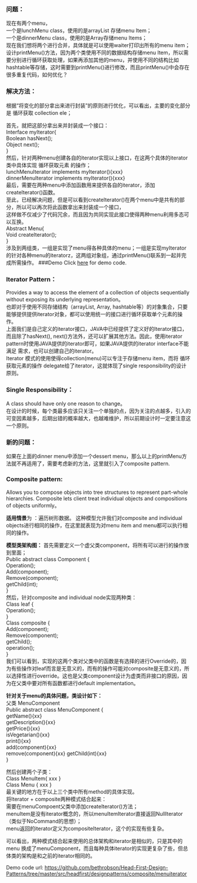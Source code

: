### 问题：
现在有两个menu，  
一个是lunchMenu class，使用的是arrayList 存储menu Item；  
一个是dinnerMenu class，使用的是Array存储menu Items；  
现在我们想将两个进行合并，具体就是可以使用waiter打印出所有的menu item；  
设计printMenu()方法，因为两个类使用不同的数据结构存储menu Item，所以需要分别进行循环获取处理，如果再添加其他的menu，并使用不同的结构比如hashtable等存储，这时需要到printMenu()进行修改，而且printMenu()中会存在很多重复代码，如何优化？
### 解决方法：
根据“将变化的部分拿出来进行封装”的原则进行优化，可以看出，主要的变化部分是 循环获取 collection ele； 

首先，就把这部分拿出来并封装成一个接口：  
Interface myIterator{   
	Boolean hasNext();  
	Object next();  
}  
然后，针对两种menu创建各自的iterator实现以上接口，在这两个具体的iterator类中具体实现 循环获取元素 的操作；  
lunchMenuIterator implements myIterator(){xxx}  
dinnerMenuIterator implements myIterator(){xxx}  
最后，需要在两种menu中添加函数用来提供各自的iterator，添加createIterator()函数。  
至此，已经解决问题，但是可以看到createIterator()在两个menu中是共有的部分，所以可以再次将此函数拿出来封装成一个接口，  
这样做不仅减少了代码冗余，而且因为共同实现此接口使得两种menu利用多态可以互换。  
Abstract Menu{   
	Void createIterator();  
}  
涉及到两组类，一组是实现了menu得各种具体的menu；一组是实现myIterator的针对各种menu的iteratorz，这两组对象组，通过printMenu()联系到一起并完成所需操作。
###Demo
Click [here](https://github.com/960761/AboutDesignPattern/tree/master/code/HeadFirst_DesignPattern/ch09_IteratorAndComposite/src/Iterator) for demo code.
### Iterator Pattern：
Provides a way to access the element of a collection of objects sequentially without exposing its underlying representation。    
也即对于使用不同存储结构（arrayList, Array, hashtable等）的对象集合，只要能够提供提供iterator对象，都可以使用统一的接口进行循环获取单个元素的操作。  
上面我们是自己定义的iterator接口，JAVA中已经提供了定义好的Iterator接口，而且除了hasNext(), next()方法外，还可以扩展其他方法。因此，使用iterator pattern时使用JAVA提供的iterator即可，如果JAVA提供的iterator interface不能满足 需求，也可以创建自己的iterator。  
Iterator 模式的使用使得collection(menu)可以专注于存储menu item，而将 循环获取元素的操作 delegate给了iterator，这就体现了single responsibility的设计原则。
### Single Responsibility：
A class should have only one reason to change。  
在设计的时候，每个类最多应该只关注一个单独的点，因为关注的点越多，引入的可变因素越多，后期出错的概率越大，也越难维护，所以前期设计时一定要注意这一个原则。
### 新的问题：
如果在上面的dinner menu中添加一个dessert menu，那么以上的printMenu方法就不再适用了，需要考虑新的方法，这里就引入了composite pattern.  
### Composite pattern:
Allows you to compose objects into tree structures to represent part-whole hierarchies. Composite lets client treat individual objects and compositions of objects uniformly。  

**适用情景**为 ：遍历树形数据。
这种模型允许我们对composite and individual objects进行相同的操作，在这里就表现为对menu item and menu都可以执行相同的操作。 

**模型类架构图：**
首先需要定义一个虚父类component，将所有可以进行的操作放到里面；  
Public abstract class Component {  
Operation();  
Add(component);  
Remove(component);  
getChild(int);  
}  
然后，针对composite and individual node实现两种类：  
Class leaf {   
Operation();  
}  
Class composite {  
	Add(component);  
	Remove(component);  
	getChild();  
	operation();  
}  
我们可以看到，实现的这两个类对父类中的函数是有选择的进行Override的，因为有些操作对leaf而言是无意义的，而有的操作可能对composite是无意义的，所以选择性进行override。这也是父类component设计为虚类而非接口的原因，因为在父类中要对所有函数都进行default implementation。  

**针对关于menu的具体问题，类设计如下：**  
父类 MenuComponent  
Public abstract class MenuComponent {  
getName(){xx}  
getDescription(){xx}  
getPrice(){xx}  
isVegetarian(){xx}  
print(){xx}  
add(component){xx}  
remove(component){xx} 
getChild(int){xx}  
}  

然后创建两个子类：  
Class MenuItem{ xxx }  
Class Menu { xxx }  
最关键的地方在于以上三个类中所有method的具体实现。  
将Iterator + composite两种模式结合起来：  
需要在menuCompoent父类中添加createIterator()方法；  
menuItem是没有iterator概念的，所以menuItemIterator直接返回NullIterator（类似于NoCommand的思想）；  
menu返回的iterator定义为compositeIterator，这个的实现有些复杂。   

可以看出，两种模式结合起来使用的总体架构和iterator是相似的，只是其中的menu 换成了menuComponent，而且每种具体iterator的实现更复杂了些，但总体类的架构是和之前的iterator相同的。  

Demo code url:
https://github.com/bethrobson/Head-First-Design-Patterns/tree/master/src/headfirst/designpatterns/composite/menuiterator
